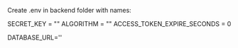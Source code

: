 Create .env in backend folder with names:

SECRET_KEY = ""
ALGORITHM = ""
ACCESS_TOKEN_EXPIRE_SECONDS = 0

DATABASE_URL=''
